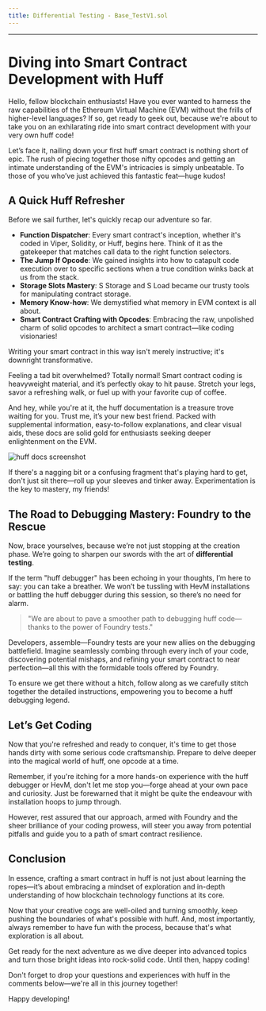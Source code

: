 ```yaml
---
title: Differential Testing - Base_TestV1.sol
---
```


---

# Diving into Smart Contract Development with Huff

Hello, fellow blockchain enthusiasts! Have you ever wanted to harness the raw capabilities of the Ethereum Virtual Machine (EVM) without the frills of higher-level languages? If so, get ready to geek out, because we're about to take you on an exhilarating ride into smart contract development with your very own huff code!

Let’s face it, nailing down your first huff smart contract is nothing short of epic. The rush of piecing together those nifty opcodes and getting an intimate understanding of the EVM's intricacies is simply unbeatable. To those of you who’ve just achieved this fantastic feat—huge kudos!

## A Quick Huff Refresher

Before we sail further, let's quickly recap our adventure so far.

- **Function Dispatcher**: Every smart contract's inception, whether it's coded in Viper, Solidity, or Huff, begins here. Think of it as the gatekeeper that matches call data to the right function selectors.
- **The Jump If Opcode**: We gained insights into how to catapult code execution over to specific sections when a true condition winks back at us from the stack.
- **Storage Slots Mastery**: S Storage and S Load became our trusty tools for manipulating contract storage.
- **Memory Know-how**: We demystified what memory in EVM context is all about.
- **Smart Contract Crafting with Opcodes**: Embracing the raw, unpolished charm of solid opcodes to architect a smart contract—like coding visionaries!

Writing your smart contract in this way isn't merely instructive; it's downright transformative.

Feeling a tad bit overwhelmed? Totally normal! Smart contract coding is heavyweight material, and it’s perfectly okay to hit pause. Stretch your legs, savor a refreshing walk, or fuel up with your favorite cup of coffee.

And hey, while you're at it, the huff documentation is a treasure trove waiting for you. Trust me, it’s your new best friend. Packed with supplemental information, easy-to-follow explanations, and clear visual aids, these docs are solid gold for enthusiasts seeking deeper enlightenment on the EVM.

![huff docs screenshot](https://cdn.videotap.com/618/screenshots/PP6k21yjAZ3E9NwcF6Nd-70.74.png)

If there's a nagging bit or a confusing fragment that's playing hard to get, don't just sit there—roll up your sleeves and tinker away. Experimentation is the key to mastery, my friends!

## The Road to Debugging Mastery: Foundry to the Rescue

Now, brace yourselves, because we’re not just stopping at the creation phase. We’re going to sharpen our swords with the art of **differential testing**.

If the term "huff debugger" has been echoing in your thoughts, I’m here to say: you can take a breather. We won’t be tussling with HevM installations or battling the huff debugger during this session, so there’s no need for alarm.

> "We are about to pave a smoother path to debugging huff code—thanks to the power of Foundry tests."

Developers, assemble—Foundry tests are your new allies on the debugging battlefield. Imagine seamlessly combing through every inch of your code, discovering potential mishaps, and refining your smart contract to near perfection—all this with the formidable tools offered by Foundry.

To ensure we get there without a hitch, follow along as we carefully stitch together the detailed instructions, empowering you to become a huff debugging legend.

## Let’s Get Coding

Now that you're refreshed and ready to conquer, it's time to get those hands dirty with some serious code craftsmanship. Prepare to delve deeper into the magical world of huff, one opcode at a time.

Remember, if you're itching for a more hands-on experience with the huff debugger or HevM, don't let me stop you—forge ahead at your own pace and curiosity. Just be forewarned that it might be quite the endeavour with installation hoops to jump through.

However, rest assured that our approach, armed with Foundry and the sheer brilliance of your coding prowess, will steer you away from potential pitfalls and guide you to a path of smart contract resilience.

## Conclusion

In essence, crafting a smart contract in huff is not just about learning the ropes—it’s about embracing a mindset of exploration and in-depth understanding of how blockchain technology functions at its core.

Now that your creative cogs are well-oiled and turning smoothly, keep pushing the boundaries of what's possible with huff. And, most importantly, always remember to have fun with the process, because that's what exploration is all about.

Get ready for the next adventure as we dive deeper into advanced topics and turn those bright ideas into rock-solid code. Until then, happy coding!

Don't forget to drop your questions and experiences with huff in the comments below—we're all in this journey together!

Happy developing!
